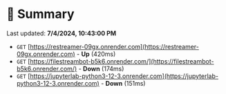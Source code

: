 # 📖 Summary
Last updated: **7/4/2024, 10:43:00 PM**

- `GET` [https://restreamer-09gx.onrender.com](https://restreamer-09gx.onrender.com) - **Up** (420ms)
- `GET` [https://filestreambot-b5k6.onrender.com/](https://filestreambot-b5k6.onrender.com/) - **Down** (174ms)
- `GET` [https://jupyterlab-python3-12-3.onrender.com](https://jupyterlab-python3-12-3.onrender.com) - **Down** (151ms)
